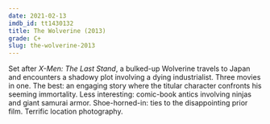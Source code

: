 ```yaml
---
date: 2021-02-13
imdb_id: tt1430132
title: The Wolverine (2013)
grade: C+
slug: the-wolverine-2013
---
```


Set after <span data-imdb-id="tt0376994">_X-Men: The Last Stand_</span>, a bulked-up Wolverine travels to Japan and encounters a shadowy plot involving a dying industrialist. Three movies in one. The best: an engaging story where the titular character confronts his seeming immortality. Less interesting: comic-book antics involving ninjas and giant samurai armor. Shoe-horned-in: ties to the disappointing prior film. Terrific location photography.